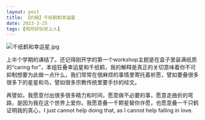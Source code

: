 ```yaml
---
layout: post
title: 【约稿】千纸鹤和幸运星
date: 2023-3-25
tags: [明月好似世上人]
---
```


![千纸鹤和幸运星.jpg](https://s2.loli.net/2023/04/22/3eYj5lM67f9pJcZ.jpg)



上半个学期的课结了。还记得刚开学的第一个workshop主题是在盒子里装满纸质的“caring for”，本组狂叠幸运星和千纸鹤，我的解释是真正的关切意味着你不可抑制想要为此做一点什么，我们常常在很麻烦的事情里寄托着祈愿，譬如要叠很多很多下的星星和鸟，譬如很多宗教传统里要手抄的经文。

再譬如，我愿意付出很多很多精力和时间，愿意做不必要的事，愿意走曲折的弯路，是因为我在这个世界上爱你。我愿意叠一千颗星替你许愿，也愿意叠一千只鹤证明我的真心，I just cannot help doing that, as I cannot help falling in love.